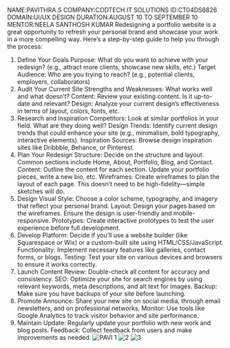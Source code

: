 NAME:PAVITHRA.S
COMPANY:CODTECH IT SOLUTIONS
ID:CT04DS6826
DOMAIN:UI/UX DESIGN
DURATION:AUGUST 10 TO SEPTEMBER 10 
MENTOR:NEELA SANTHOSH KUMAR
Redesigning a portfolio website is a great opportunity to refresh your personal brand and showcase your work in a more compelling way. Here’s a step-by-step guide to help you through the process:

1. Define Your Goals
Purpose: What do you want to achieve with your redesign? (e.g., attract more clients, showcase new skills, etc.)
Target Audience: Who are you trying to reach? (e.g., potential clients, employers, collaborators)
2. Audit Your Current Site
Strengths and Weaknesses: What works well and what doesn’t?
Content: Review your existing content. Is it up-to-date and relevant?
Design: Analyze your current design’s effectiveness in terms of layout, colors, fonts, etc.
3. Research and Inspiration
Competitors: Look at similar portfolios in your field. What are they doing well?
Design Trends: Identify current design trends that could enhance your site (e.g., minimalism, bold typography, interactive elements).
Inspiration Sources: Browse design inspiration sites like Dribbble, Behance, or Pinterest.
4. Plan Your Redesign
Structure: Decide on the structure and layout. Common sections include Home, About, Portfolio, Blog, and Contact.
Content: Outline the content for each section. Update your portfolio pieces, write a new bio, etc.
Wireframes: Create wireframes to plan the layout of each page. This doesn’t need to be high-fidelity—simple sketches will do.
5. Design
Visual Style: Choose a color scheme, typography, and imagery that reflect your personal brand.
Layout: Design your pages based on the wireframes. Ensure the design is user-friendly and mobile-responsive.
Prototypes: Create interactive prototypes to test the user experience before full development.
6. Develop
Platform: Decide if you’ll use a website builder (like Squarespace or Wix) or a custom-built site using HTML/CSS/JavaScript.
Functionality: Implement necessary features like galleries, contact forms, or blogs.
Testing: Test your site on various devices and browsers to ensure it works correctly.
7. Launch
Content Review: Double-check all content for accuracy and consistency.
SEO: Optimize your site for search engines by using relevant keywords, meta descriptions, and alt text for images.
Backup: Make sure you have backups of your site before launching.
8. Promote
Announce: Share your new site on social media, through email newsletters, and on professional networks.
Monitor: Use tools like Google Analytics to track visitor behavior and site performance.
9. Maintain
Update: Regularly update your portfolio with new work and blog posts.
Feedback: Collect feedback from users and make improvements as needed.
![PAVI 1](https://github.com/user-attachments/assets/7185800b-30e5-47c5-aa44-6ae28cabdae3)
![2](https://github.com/user-attachments/assets/d22e38c2-f828-4df0-9255-29af51dd0e3e)
![3](https://github.com/user-attachments/assets/cca4cc3d-1cb6-4620-ae4e-5166d7933829)
